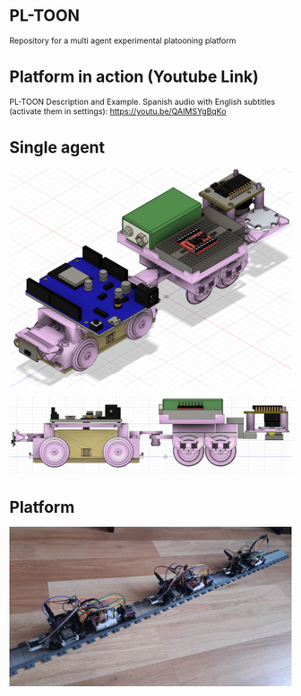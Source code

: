 # PL-TOON
Repository for a multi agent experimental platooning platform 

# Platform in action (Youtube Link)
PL-TOON Description and Example. Spanish audio with English subtitles (activate them in settings):
https://youtu.be/QAIMSYgBqKo

# Single agent
![Single Agent 3D](/fusion360_images/angle.png)


![Single Agent 3D side](/fusion360_images/side%20view.png)

# Platform 
![Many agents real](/fusion360_images/many.jpg)
